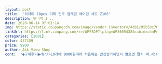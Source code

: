 ```yaml
---
layout: post 
title:  "워더미 10pcs 기획 진주 집게핀 헤어핀 세트 Z106" 
description: 워더미 1 ..
date: 2020-06-14 07:01:14 
img: https://static.coupangcdn.com/image/vendor_inventory/4d81/95b59c70b929d3e5e7133beb5d2e0147550e464c9595ba320a8b75d63d9e.JPG 
linkUrl: https://link.coupang.com/re/AFFSDP?lptag=AF3600438&subid=ahnPublicAsk&pageKey=1638866366&itemId=2794849590&vendorItemId=70784525401&traceid=V0-113-9e9b514b2118d8b1 
categories: [1001] 
color: 4374D9 
price: 9900 
author: Ask View Shop 
cont:  "●구매후기●<br/>10개에 9900원이라 처음에는 반신반의하면서 별로면 말지 머.<br/>.<br/> 란 생각으로 샀는데 그런 걱정을 완전 날릴만한 상품!<br/>강추강추합니다^^<br/>개별포장되어있어서 큰건 저랑 딸이랑 쓰고 작은 집게삔은 어머님 드리려구요.<br/><br/>거기다가 일할 때 써도 괜찮을 정도로 진주장식 덕분에 고급져보여여!!<br/>너무 만족스럽네요.<br/> ^^<br/>너무나도 좋은 건 사이즈별로 있어서 필요한 사이즈에 맞는 걸 골라 쓸 수 있다는 거예요<br/>다양한 디자인으로 올해 여러스타일 연출이 가능해서 올 여름은 문제 없을것 같아요.<br/><br/>딸이 정말 한 머리숱해서 집게삔으로 머리가 안올라가면 어쩌나하며 일부러 작은 삔으로 해봤는데도 짱짱하게 잘 올라가요.<br/><br/>엄마와 함께 사용하려고 주문했어요.<br/> 이가격에 이렇게 예쁜 구성 감동입니다.<br/><br/>여름을 대비해서 집게핀이 필요할 것 같아 샀어요!!<br/>이 가격에 10pcs나 오다니!!<br/>작은 사이즈는 앞머리 커버도 다 돼고<br/>저렴한 가격에 좋은 상품 감사합니다<br/>집게삔 처음하는 딸이 신기해하며 만족해하네요<br/>집게핀 자체가 튼튼하고 머리 숱이 많아도 문제없고 특히 특히 진주때문에 고급져요 ^^<br/>큰 사이즈는 긴 머리임에도 불구하고 올림머리 가능할 정도로 튼튼해요!!<br/>10개에 9900원이라 처음에는 반신반의하면서 별로면 말지 머.<br/>.<br/> 란 생각으로 샀는데 그런 걱정을 완전 날릴만한 상품!<br/>강추강추합니다^^<br/>개별포장되어있어서 큰건 저랑 딸이랑 쓰고 작은 집게삔은 어머님 드리려구요.<br/><br/>거기다가 일할 때 써도 괜찮을 정도로 진주장식 덕분에 고급져보여여!!<br/>너무 만족스럽네요.<br/> ^^<br/>너무나도 좋은 건 사이즈별로 있어서 필요한 사이즈에 맞는 걸 골라 쓸 수 있다는 거예요<br/>다양한 디자인으로 올해 여러스타일 연출이 가능해서 올 여름은 문제 없을것 같아요.<br/><br/>딸이 정말 한 머리숱해서 집게삔으로 머리가 안올라가면 어쩌나하며 일부러 작은 삔으로 해봤는데도 짱짱하게 잘 올라가요.<br/><br/>엄마와 함께 사용하려고 주문했어요.<br/> 이가격에 이렇게 예쁜 구성 감동입니다.<br/><br/>여름을 대비해서 집게핀이 필요할 것 같아 샀어요!!<br/>이 가격에 10pcs나 오다니!!<br/>작은 사이즈는 앞머리 커버도 다 돼고<br/>저렴한 가격에 좋은 상품 감사합니다<br/>집게삔 처음하는 딸이 신기해하며 만족해하네요<br/>집게핀 자체가 튼튼하고 머리 숱이 많아도 문제없고 특히 특히 진주때문에 고급져요 ^^<br/>큰 사이즈는 긴 머리임에도 불구하고 올림머리 가능할 정도로 튼튼해요!!<br/>" 
---
```

